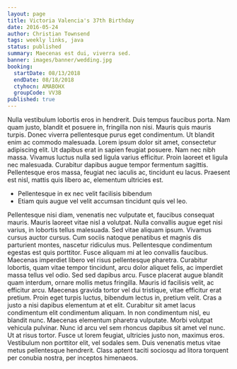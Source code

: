 ```yaml
---
layout: page
title: Victoria Valencia's 37th Birthday
date: 2016-05-24
author: Christian Townsend
tags: weekly links, java
status: published
summary: Maecenas est dui, viverra sed.
banner: images/banner/wedding.jpg
booking:
  startDate: 08/13/2018
  endDate: 08/18/2018
  ctyhocn: AMABOHX
  groupCode: VV3B
published: true
---
```

Nulla vestibulum lobortis eros in hendrerit. Duis tempus faucibus porta. Nam quam justo, blandit et posuere in, fringilla non nisi. Mauris quis mauris turpis. Donec viverra pellentesque purus eget condimentum. Ut blandit enim ac commodo malesuada. Lorem ipsum dolor sit amet, consectetur adipiscing elit. Ut dapibus erat in sapien feugiat posuere. Nam nec nibh massa. Vivamus luctus nulla sed ligula varius efficitur. Proin laoreet et ligula nec malesuada. Curabitur dapibus augue tempor fermentum sagittis. Pellentesque eros massa, feugiat nec iaculis ac, tincidunt eu lacus. Praesent est nisl, mattis quis libero ac, elementum ultricies est.

* Pellentesque in ex nec velit facilisis bibendum
* Etiam quis augue vel velit accumsan tincidunt quis vel leo.

Pellentesque nisi diam, venenatis nec vulputate et, faucibus consequat mauris. Mauris laoreet vitae nisl a volutpat. Nulla convallis augue eget nisi varius, in lobortis tellus malesuada. Sed vitae aliquam ipsum. Vivamus cursus auctor cursus. Cum sociis natoque penatibus et magnis dis parturient montes, nascetur ridiculus mus. Pellentesque condimentum egestas est quis porttitor. Fusce aliquam mi at leo convallis faucibus. Maecenas imperdiet libero vel risus pellentesque pharetra. Curabitur lobortis, quam vitae tempor tincidunt, arcu dolor aliquet felis, ac imperdiet massa tellus vel odio. Sed sed dapibus arcu. Fusce placerat augue blandit quam interdum, ornare mollis metus fringilla. Mauris id facilisis velit, ac efficitur arcu.
Maecenas gravida tortor vel dui tristique, vitae efficitur erat pretium. Proin eget turpis luctus, bibendum lectus in, pretium velit. Cras a justo a nisi dapibus elementum at et elit. Curabitur sit amet lacus condimentum elit condimentum aliquam. In non condimentum nisl, eu blandit nunc. Maecenas elementum pharetra vulputate. Morbi volutpat vehicula pulvinar. Nunc id arcu vel sem rhoncus dapibus sit amet vel nunc. Ut at risus tortor. Fusce ut lorem feugiat, ultricies justo non, maximus eros. Vestibulum non porttitor elit, vel sodales sem. Duis venenatis metus vitae metus pellentesque hendrerit. Class aptent taciti sociosqu ad litora torquent per conubia nostra, per inceptos himenaeos.
